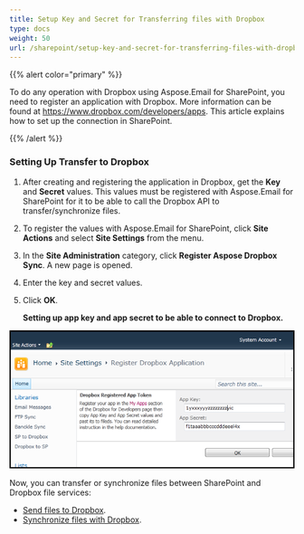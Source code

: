```yaml
---
title: Setup Key and Secret for Transferring files with Dropbox
type: docs
weight: 50
url: /sharepoint/setup-key-and-secret-for-transferring-files-with-dropbox/
---
```



{{% alert color="primary" %}} 

To do any operation with Dropbox using Aspose.Email for SharePoint, you need to register an application with Dropbox. More information can be found at <https://www.dropbox.com/developers/apps>. This article explains how to set up the connection in SharePoint.

{{% /alert %}} 
### **Setting Up Transfer to Dropbox**
1. After creating and registering the application in Dropbox, get the **Key** and **Secret** values.
   This values must be registered with Aspose.Email for SharePoint for it to be able to call the Dropbox API to transfer/synchronize files. 
1. To register the values with Aspose.Email for SharePoint, click **Site Actions** and select **Site Settings** from the menu.
1. In the **Site Administration** category, click **Register Aspose Dropbox Sync**.
   A new page is opened. 
1. Enter the key and secret values.
1. Click **OK**. 

   **Setting up app key and app secret to be able to connect to Dropbox.** 

![todo:image_alt_text](setup-key-and-secret-for-transferring-files-with-dropbox_1.png)

Now, you can transfer or synchronize files between SharePoint and Dropbox file services:

- [Send files to Dropbox](/sharepoint/send-selected-files-to-dropbox/).
- [Synchronize files with Dropbox](/sharepoint/synchronize-files-with-dropbox/).
